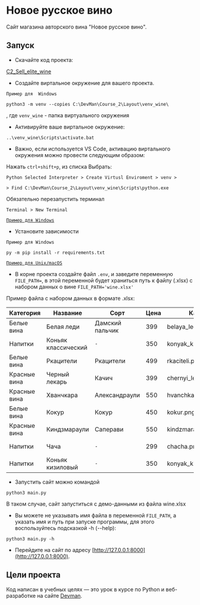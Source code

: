 # Новое русское вино

Сайт магазина авторского вина "Новое русское вино".

## Запуск

- Скачайте код проекта:

[C2_Sell_elite_wine](https://github.com/EDU-DevMan/C2_Sell_elite_wine.git)

- Создайте виртальное окружение для вашего проекта.

`Пример для  Windows`

```python3 -m venv --copies C:\DevMan\Course_2\Layout\venv_wine\```

, где `venv_wine` - папка виртуального окружения

- Активируйте ваше виртальное окружение:

```..\venv_wine\Scripts\activate.bat```

- Важно, если используется VS Code, активацию виртального окружения можно провести следующим образом:

Нажать `ctrl+shift+p`, из списка Выбрать:

 `Python Selected Interpreter > Create Virtusl Enviroment > venv >`
 
 `> Find C:\DevMan\Course_2\Layout\venv_wine\Scripts\python.exe`

Обязательно перезапустить терминал 

`Terminal > New Terminal`

[`Пример для Windows`](https://dvmn.org/encyclopedia/pip/pip_virtualenv/)

- Установите зависимости

`Пример для Windows`

```py -m pip install -r requirements.txt```

[`Пример для Unix/macOS`](https://pip.pypa.io/en/stable/user_guide/#requirements-files)

- В корне проекта создайте файл `.env`, и заведите переменную `FILE_PATH=`, 
в этой переменной будет храниться путь к файлу (.xlsx) с набором данных о вине `FILE_PATH='wine.xlsx'`

Пример файла с набором данных в формате .xlsx:

|Категория|Название|Сорт|Цена|Картинка|Акция|
| --- | --- | --- | --- | --- | --- |
|Белые вина|Белая леди|Дамский пальчик|399|belaya_ledi.png|Выгодное предложение|
|Напитки|Коньяк классический|`-`|350|konyak_klassicheskyi.png|
|Белые вина|Ркацители|Ркацители|499|rkaciteli.png|
|Красные вина|Черный лекарь|Качич|399|chernyi_lekar.png|
|Красные вина|Хванчкара|Александраули|550|hvanchkara.png|
|Белые вина| Кокур| Кокур|450|kokur.png|
|Красные вина| Киндзмараули|Саперави|550|kindzmarauli.png|
|Напитки|Чача|`-`|299|chacha.png|Выгодное предложение|
|Напитки|Коньяк кизиловый|`-`|350|konyak_kizilovyi.png|

- Запустить сайт можно командой 

```python3 main.py```

В таком случае, сайт запуститься с демо-данными из файла wine.xlsx

- Вы можете не указывать имя файла в переменной `FILE_PATH`,
а указать имя и путь при запуске программы, для этого воспользуйтесь подсказкой -h (--help):

```python3 main.py -h```

- Перейдите на сайт по адресу [http://127.0.0.1:8000](http://127.0.0.1:8000).

## Цели проекта

Код написан в учебных целях — это урок в курсе по Python и веб-разработке на сайте [Devman](https://dvmn.org).
